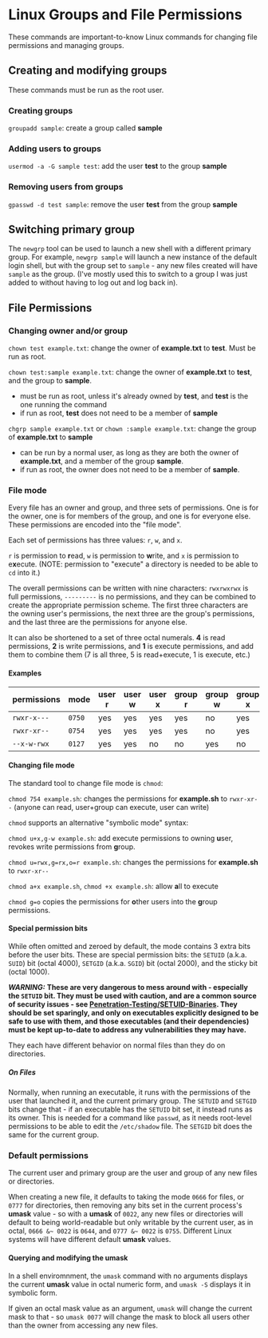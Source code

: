 <!--
SPDX-FileCopyrightText: 2020 - 2025 Eli Array Minkoff

SPDX-License-Identifier: CC-BY-SA-4.0
-->

# Linux Groups and File Permissions

These commands are important-to-know Linux commands for changing file permissions and managing groups.

## Creating and modifying groups

These commands must be run as the root user.

### Creating groups

`groupadd sample`: create a group called **sample**

### Adding users to groups

`usermod -a -G sample test`: add the user **test** to the group **sample**

### Removing users from groups

`gpasswd -d test sample`: remove the user **test** from the group **sample**

## Switching primary group

The `newgrp` tool can be used to launch a new shell with a different primary group. For example, `newgrp sample` will launch a new instance of the default login shell, but with the group set to `sample` - any new files created will have `sample` as the group. (I've mostly used this to switch to a group I was just added to without having to log out and log back in).

## File Permissions

### Changing owner and/or group

`chown test example.txt`: change the owner of **example.txt** to **test**. Must be run as root.

`chown test:sample example.txt`: change the owner of **example.txt** to **test**, and the group to **sample**.
* must be run as root, unless it's already owned by **test**, and **test** is the one running the command
* if run as root, **test** does not need to be a member of **sample**

`chgrp sample example.txt` or `chown :sample example.txt`: change the group of **example.txt** to **sample** 
* can be run by a normal user, as long as they are both the owner of **example.txt**, and a member of the group **sample**.
* if run as root, the owner does not need to be a member of **sample**.

### File mode

Every file has an owner and group, and three sets of permissions. One is for the owner, one is for members of the group, and one is for everyone else. These permissions are encoded into the "file mode".

Each set of permissions has three values: `r`, `w`, and `x`.

`r` is permission to **r**ead, `w` is permission to **w**rite, and `x` is permission to e**x**ecute. (NOTE: permission to "execute" a directory is needed to be able to `cd` into it.)

The overall permissions can be written with nine characters: `rwxrwxrwx` is full permissions, `---------` is no permissions, and they can be combined to create the appropriate permission scheme. The first three characters are the owning user's permissions, the next three are the group's permissions, and the last three are the permissions for anyone else.

It can also be shortened to a set of three octal numerals. **4** is read permissions, **2** is write permissions, and **1** is execute permissions, and add them to combine them (7 is all three, 5 is read+execute, 1 is execute, etc.)
 
#### Examples

| permissions | mode   | user r | user w | user x | group r | group w | group x | other r | other w | other x |
|-------------|--------|--------|--------|--------|---------|---------|---------|---------|---------|---------|
| `rwxr-x---` | `0750` | yes    | yes    | yes    | yes     | no      | yes     | no      | no      | no      |
| `rwxr-xr--` | `0754` | yes    | yes    | yes    | yes     | no      | yes     | yes     | no      | no      |
| `--x-w-rwx` | `0127` | yes    | yes    | no     | no      | yes     | no      | yes     | yes     | yes     |

#### Changing file mode

The standard tool to change file mode is `chmod`:

`chmod 754 example.sh`: changes the permissions for **example<nolink>.sh** to `rwxr-xr--` (anyone can read, user+group can execute, user can write)

`chmod` supports an alternative "symbolic mode" syntax:

`chmod u+x,g-w example.sh`: add execute permissions to owning **u**ser, revokes write permissions from **g**roup.

`chmod u=rwx,g=rx,o=r example.sh`: changes the permissions for **example<nolink>.sh** to `rwxr-xr--`

`chmod a+x example.sh`, `chmod +x example.sh`: allow **a**ll to execute

`chmod g=o` copies the permissions for **o**ther users into the **g**roup permissions.

#### Special permission bits

While often omitted and zeroed by default, the mode contains 3 extra bits before the user bits.
These are special permission bits: the `SETUID` (a.k.a. `SUID`) bit (octal 4000), `SETGID` (a.k.a. `SGID`) bit (octal 2000), and the sticky bit (octal 1000).

***WARNING:*** **These are very dangerous to mess around with - especially the `SETUID` bit. They must be used with caution, and are a common source of security issues - see [Penetration-Testing/SETUID-Binaries](../Penetration-Testing/SETUID-Binaries.md). They should be set sparingly, and only on executables explicitly designed to be safe to use with them, and those executables (and their dependencies) must be kept up-to-date to address any vulnerabilities they may have.**

They each have different behavior on normal files than they do on directories.

##### On Files

Normally, when running an executable, it runs with the permissions of the user that launched it, and the current primary group. The `SETUID` and `SETGID` bits change that - if an executable has the `SETUID` bit set, it instead runs as its owner. This is needed for a command like `passwd`, as it needs root-level permissions to be able to edit the `/etc/shadow` file. The `SETGID` bit does the same for the current group.

### Default permissions

The current user and primary group are the user and group of any new files or directories. 

When creating a new file, it defaults to taking the mode `0666` for files, or `0777` for directories, then removing any bits set in the current process's **umask** value - so with a **umask** of `0022`, any new files or directories will default to being world-readable but only writable by the current user, as in octal, `0666 &~ 0022` is `0644`, and `0777 &~ 0022` is `0755`. Different Linux systems will have different default **umask** values.

#### Querying and modifying the umask

In a shell enviromnment, the `umask` command with no arguments displays the current **umask** value in octal numeric form, and `umask -S` displays it in symbolic form.

If given an octal mask value as an argument, `umask` will change the current mask to that - so `umask 0077` will change the mask to block all users other than the owner from accessing any new files.
